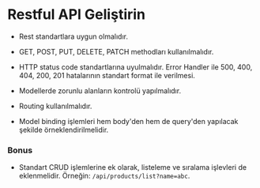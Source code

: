 # Restful API Geliştirin

- Rest standartlara uygun olmalıdır.

- GET, POST, PUT, DELETE, PATCH methodları kullanılmalıdır.
- HTTP status code standartlarına uyulmalıdır. Error Handler ile 500, 400, 404, 200, 201 hatalarının standart format ile verilmesi.

- Modellerde zorunlu alanların kontrolü yapılmalıdır.

- Routing kullanılmalıdır.

- Model binding işlemleri hem body'den hem de query'den yapılacak şekilde örneklendirilmelidir.

### Bonus

- Standart CRUD işlemlerine ek olarak, listeleme ve sıralama işlevleri de eklenmelidir. Örneğin: `/api/products/list?name=abc`.
